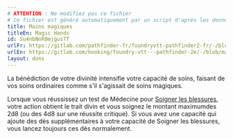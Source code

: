 ```yaml
---
# ATTENTION : Ne modifiez pas ce fichier
# Ce fichier est généré automatiquement par un script d'après les données du module Foundry VTT officiel et de sa traduction
title: Mains magiques
titleEn: Magic Hands
id: Su4nbNnR0mjgusTT
urlFr: https://gitlab.com/pathfinder-fr/foundryvtt-pathfinder2-fr/-/blob/master/data/feats/Su4nbNnR0mjgusTT.htm
urlEn: https://gitlab.com/hooking/foundry-vtt---pathfinder-2e/-/blob/master/packs/data/feats.db/magic-hands.json
layout: dons
---
```

La bénédiction de votre divinité intensifie votre capacité de soins, faisant de vos soins ordinaires comme s'il s'agissait de soins magiques.

Lorsque vous réussissez un test de Médecine pour [Soigner les blessures](../actions/soigner-les-blessures.html), votre action obtient le trait divin et vous soignez le montant maximumdes 2d8 (ou des 4d8 sur une réussite critique). Si vous avez une capacité qui ajoute des dés supplémentaires à votre capacité de Soigner les blessures, vous lancez toujours ces dés normalement.

